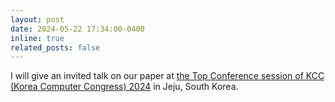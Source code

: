 ```yaml
---
layout: post
date: 2024-05-22 17:34:00-0400
inline: true
related_posts: false
---
```


I will give an invited talk on our paper at [the Top Conference session of KCC (Korea Computer Congress) 2024](https://www.kiise.or.kr/conference/main/getContent.do?CC=KCC&CS=2024&content_no=2067&PARENT_ID=011900) in Jeju, South Korea.
